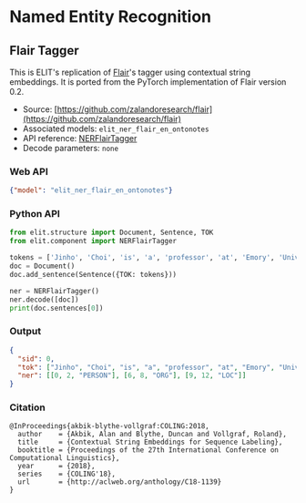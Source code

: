 # Named Entity Recognition

## Flair Tagger

This is ELIT's replication of [Flair](https://github.com/zalandoresearch/flair/)'s tagger using contextual string embeddings.
It is ported from the PyTorch implementation of Flair version 0.2.

* Source: [https://github.com/zalandoresearch/flair](https://github.com/zalandoresearch/flair)
* Associated models: `elit_ner_flair_en_ontonotes`
* API reference: [NERFlairTagger](../documentation/apidocs.html#elit.component.tagger.ner_tagger.NERFlairTagger)
* Decode parameters: `none` 

### Web API

```json
{"model": "elit_ner_flair_en_ontonotes"}
```

### Python API

```python
from elit.structure import Document, Sentence, TOK
from elit.component import NERFlairTagger

tokens = ['Jinho', 'Choi', 'is', 'a', 'professor', 'at', 'Emory', 'University', 'in', 'Atlanta', ',', 'Georgia', '.']
doc = Document()
doc.add_sentence(Sentence({TOK: tokens}))

ner = NERFlairTagger()
ner.decode([doc])
print(doc.sentences[0])
```

### Output

```json
{
  "sid": 0,
  "tok": ["Jinho", "Choi", "is", "a", "professor", "at", "Emory", "University", "in", "Atlanta", ",", "Georgia", "."], 
  "ner": [[0, 2, "PERSON"], [6, 8, "ORG"], [9, 12, "LOC"]]
}
```

### Citation

```text
@InProceedings{akbik-blythe-vollgraf:COLING:2018,
  author    = {Akbik, Alan and Blythe, Duncan and Vollgraf, Roland},
  title     = {Contextual String Embeddings for Sequence Labeling},
  booktitle = {Proceedings of the 27th International Conference on Computational Linguistics},
  year      = {2018},
  series    = {COLING'18},
  url       = {http://aclweb.org/anthology/C18-1139}
}
```




<!--## CNN Tagger

The CNN Tagger uses _n_-gram convolutions to extract contextual features and 
predicts the part-of-speech tag of each token independently.

* Source: [https://github.com/elitcloud/elit-token-tagger](https://github.com/elitcloud/elit-token-tagger)
* Associated models: `elit-ner-cnn-en-mixed`
* Decode parameters: `none`

### Web-API

```json
{"model": "elit-ner-cnn-en-ontonotes"}
```

## RNN Tagger

This tagger uses bidirectional LSTM for sequence classification and predicts the part-of-speech tags of all tokens in each sentence.  

* Source: [https://github.com/elitcloud/elit-token-tagger](https://github.com/elitcloud/elit-token-tagger)
* Associated models: `elit-ner-rnn-en-mixed`
* Decode parameters: `none`

### Web-API

```json
{"model": "elit-ner-rnn-en-ontonotes"}
```-->
